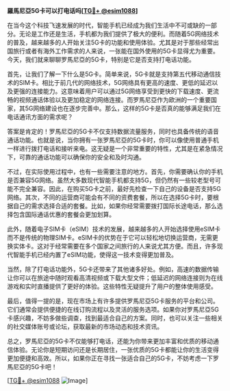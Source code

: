 **羅馬尼亞5G卡可以打电话吗[[TG💪+ @esim1088](https://t.me/s/esim1088)]**

在当今这个科技飞速发展的时代，智能手机已经成为我们生活中不可或缺的一部分。无论是工作还是生活，手机都为我们提供了极大的便利。而随着5G网络技术的普及，越来越多的人开始关注5G卡的功能和使用体验。尤其是对于那些经常出国旅行或者有海外工作需求的人来说，一张能在国外使用的5G卡显得尤为重要。今天，我们就来聊聊罗馬尼亞的5G卡，特别是它是否支持打电话功能。

首先，让我们了解一下什么是5G卡。简单来说，5G卡就是支持第五代移动通信技术的SIM卡。相比于前几代的网络技术，5G网络具有更高的速度、更低的延迟以及更强的连接能力。这意味着用户可以通过5G网络享受到更快的下载速度、更流畅的视频通话体验以及更加稳定的网络连接。而罗馬尼亞作为欧洲的一个重要国家，其5G网络建设也在逐步完善中。那么，这样的5G卡是否真的能够满足我们在电话通讯方面的需求呢？

答案是肯定的！罗馬尼亞的5G卡不仅支持数据流量服务，同时也具备传统的语音通话功能。也就是说，当你拥有一张罗馬尼亞的5G卡时，你可以像使用普通手机一样进行拨打电话和接听来电。这无疑是一个非常重要的特性，尤其是在紧急情况下，可靠的通话功能可以确保你的安全和及时沟通。

不过，在实际使用过程中，也有一些需要注意的地方。首先，你需要确认你的手机是否兼容5G网络。虽然大多数现代智能手机都支持5G，但仍然有一些较老型号可能不完全兼容。因此，在购买5G卡之前，最好先检查一下自己的设备是否支持5G网络。其次，不同的运营商可能会有不同的资费套餐，所以在选择5G卡时，要根据自己的需求选择合适的套餐。比如，如果你经常需要拨打国际长途电话，那么选择包含国际通话优惠的套餐会更加划算。

此外，随着电子SIM卡（eSIM）技术的发展，越来越多的人开始选择使用eSIM卡而不是传统的物理SIM卡。eSIM卡的优势在于它可以轻松地切换运营商，无需更换实体卡。这对于经常需要在多个国家之间旅行的人来说尤其方便。而且，许多现代智能手机已经内置了eSIM功能，使得这一技术变得更加普及。

当然，除了打电话功能外，5G卡还带来了其他诸多好处。例如，高速的数据传输让你可以在旅途中随时观看高清视频或下载大型文件；低延迟的网络连接则为在线游戏和实时直播提供了更好的体验。这些特性无疑提升了用户的整体使用感受。

最后，值得一提的是，现在市场上有许多提供罗馬尼亞5G卡服务的平台和公司。它们通常会提供便捷的在线订购流程以及灵活的服务选项。如果你对罗馬尼亞5G卡感兴趣，不妨多做些调查，找到最适合自己的方案。同时，也可以关注一些相关的社交媒体账号或论坛，获取最新的市场动态和技术资讯。

总之，罗馬尼亞的5G卡不仅能够打电话，还能为你带来更加丰富和优质的移动通信体验。无论你是短期访问还是长期居住，一张优质的5G卡都能让你的生活变得更加便捷和高效。所以，如果你正在寻找一张适合自己的5G卡，不妨考虑一下罗馬尼亞的5G卡吧！

[[TG💪+ @esim1088](https://t.me/s/esim1088) ![Image](https://i.postimg.cc/4NQfJmqS/Snipaste-2025-05-13-00-14-12.png)]